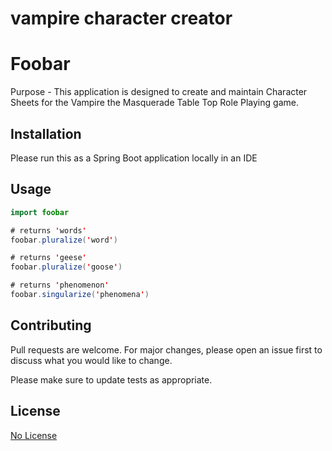 # vampire character creator

# Foobar

Purpose - This application is designed to create and maintain Character Sheets for the Vampire the Masquerade Table Top Role Playing game.  

## Installation

Please run this as a Spring Boot application locally in an IDE



## Usage

```JAVA
import foobar

# returns 'words'
foobar.pluralize('word')

# returns 'geese'
foobar.pluralize('goose')

# returns 'phenomenon'
foobar.singularize('phenomena')
```

## Contributing

Pull requests are welcome. For major changes, please open an issue first
to discuss what you would like to change.

Please make sure to update tests as appropriate.

## License

[No License](https://choosealicense.com/licenses/mit/)
